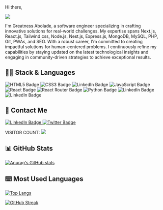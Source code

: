 Hi there, [](https://user-images.githubusercontent.com/18350557/176309783-0785949b-9127-417c-8b55-ab5a4333674e.gif)

<img src="https://raw.githubusercontent.com/halfrost/halfrost/master/icons/header_.png"/>

I'm Greatness Abolade, a software engineer specializing
in crafting innovative solutions for real-world challenges.
My expertise spans Next.js, React.js, Tailwind.css, Node.js,
Nest.js, Express.js, MongoDB, MySQL, PHP, Git, PWAs, and
SEO. With a robust career, I'm committed to creating impactful
solutions for human-centered problems. I continuously refine
my capabilities by staying updated on the latest technological
insights and engaging in community-driven strategies to
achieve exceptional results.


## 👨‍💻 Stack & Languages 
<img src="https://img.shields.io/badge/HTML5-E34F26?style=for-the-badge&logo=html5&logoColor=white" alt="HTML5 Badge"/> <img src="https://img.shields.io/badge/CSS3-1572B6?style=for-the-badge&logo=css3&logoColor=white" alt="CSS3 Badge"/> <img src="https://img.shields.io/badge/Bootstrap-563D7C?style=for-the-badge&logo=bootstrap&logoColor=white" alt="LinkedIn Badge"/> <img src="https://img.shields.io/badge/JavaScript-323330?style=for-the-badge&logo=javascript&logoColor=F7DF1E" alt="JavaScript Badge"/> <img src="https://img.shields.io/badge/React-20232A?style=for-the-badge&logo=react&logoColor=61DAFB" alt="React Badge"/> <img src="https://img.shields.io/badge/React_Router-CA4245?style=for-the-badge&logo=react-router&logoColor=white" alt="React Router Badge"/> <img src="https://img.shields.io/badge/Python-FFD43B?style=for-the-badge&logo=python&logoColor=blue" alt="Python Badge"/> <img src="https://img.shields.io/badge/Django-092E20?style=for-the-badge&logo=django&logoColor=green" alt="LinkedIn Badge"/> <img src="https://img.shields.io/badge/django%20rest-ff1709?style=for-the-badge&logo=django&logoColor=white" alt="LinkedIn Badge"/>

## 📱 Contact Me

<div id="badges">
  <a href="https://www.linkedin.com/in/thegrtnx">
    <img src="https://img.shields.io/badge/LinkedIn-blue?style=for-the-badge&logo=linkedin&logoColor=white" alt="LinkedIn Badge"/>
  </a>
  <a href="https://twitter.com/thegrtnx">
    <img src="https://img.shields.io/badge/Twitter-blue?style=for-the-badge&logo=twitter&logoColor=white" alt="Twitter Badge"/>
  </a>
</div>


<p> VISITOR COUNT: <img src="https://profile-counter.glitch.me/thegrtnx/count.svg" /></p>

## 📊 GitHub Stats

[![Anurag's GitHub stats](https://github-readme-stats.vercel.app/api?username=thegrtnx)](https://github.com/anuraghazra/github-readme-stats)

## ⌨️ Most Used Languages 

[![Top Langs](https://github-readme-stats.vercel.app/api/top-langs/?username=thegrtnx&layout=compact)](https://github.com/anuraghazra/github-readme-stats)

[![GitHub Streak](https://streak-stats.demolab.com?user=thegrtnx&theme=dark&hide_border=true&border_radius=3.5)](https://git.io/streak-stats)

